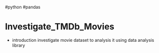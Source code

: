 #python #pandas
# Investigate_TMDb_Movies 

* introduction 
investigate movie dataset to analysis it using data analysis library
